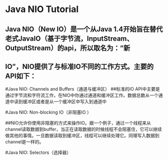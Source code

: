 # Java NIO Tutorial

## Java NIO（New IO）是一个从Java 1.4开始旨在替代老式JavaIO（基于字节流，InputStream、OutputStream）的api，所以取名为：“新
## IO”，NIO提供了与标准IO不同的工作方式。主要的API如下：

#Java NIO: Channels and Buffers（通道与缓冲区）
##标准的IO API中主要是通过字节流和字符流工作，在NIO中你通过通道和缓冲区工作。数据总数从一个通道中读到缓冲区或者是从一个缓冲区中写入到通道中

#Java NIO: Non-blocking IO（非阻塞IO ）

##NIO允许你使用非阻塞的方式来操作IO。据一个例子，通过一个线程来从channel读取数据到buffer，当正在读取数据的时候线程不会阻塞住，它可以继续做其他的事情。一旦数据读取到缓冲区，线程可以继续处理它。同理写入数据到channel是一样的。

#Java NIO: Selectors（选择器）






